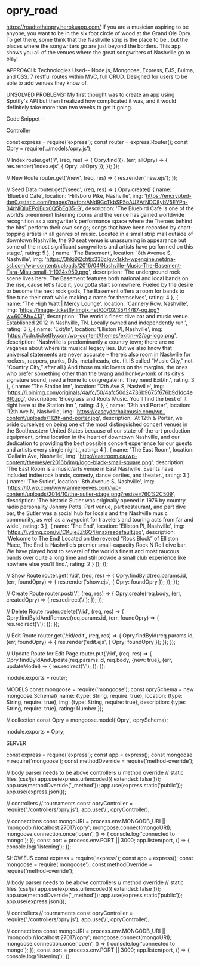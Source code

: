 # opry_road
https://roadtotheopry.herokuapp.com/
If you are a musician aspiring to be anyone, you want to be in the six foot circle of wood at the Grand Ole Opry. To get there, some think that the Nashville strip is the place to be...but the places where the songwriters go are just beyond the borders. This app shows you all of the venues where the great songwriters of Nashville go to play.

APPROACH:
Technologies Used-- Node.js, Mongoose, Express, EJS, Bulma, and CSS. 
7 restful routes within MVC, full CRUD. Designed for users to be able to add venues they know of.

UNSOLVED PROBLEMS:
My first thought was to create an app using Spotify's API but then I realized how complicated it was, and it would definitely take more than two weeks to get it going. 

Code Snippet --

Controller

const express = require('express');
const router = express.Router();
const Opry = require('../models/opry.js');

// Index
router.get('/', (req, res) => {
	Opry.find({}, (err, allOpry) => {
		res.render('index.ejs', {
			Opry: allOpry
		});
	});
});

// New Route
router.get('/new', (req, res) => {
	res.render('new.ejs');
});

// Seed Data
router.get('/seed', (req, res) => {
	Opry.create([
		{
			name: 'Bluebird Cafe',
			location: 'Hillsboro Pike, Nashville',
			img: 'https://encrypted-tbn0.gstatic.com/images?q=tbn:ANd9GcTkbSP5oAUZAfNDC8ybV5EYPn-34rNIQluEPojEux0Q5bEq35-G',
			description: 'The Bluebird Cafe is one of the world’s preeminent listening rooms and the venue has gained worldwide recognition as a songwriter’s performance space where the “heroes behind the hits” perform their own songs; songs that have been recorded by chart-topping artists in all genres of music.  Located in a small strip mall outside of downtown Nashville, the 90 seat venue is unassuming in appearance but some of the most significant songwriters and artists have performed on this stage.',
			rating: 5
		},
		{
			name: 'The Basement',
			location: '8th Avenue S, Nashville',
			img: 'https://3hkj9i2chtjx336clgvx1skh-wpengine.netdna-ssl.com/wp-content/uploads/2016/04/Nashville-Music-The-Basement-Tara-Misu-small-1-1024x950.png',
			description: 'The underground rock scene lives here. The Basement features both national and local bands on the rise, cause let\'s face it, you gotta start somewhere. Fueled by the desire to become the next rock gods, The Basement offers a room for bands to fine tune their craft while making a name for themselves',
			rating: 4
		},
		{
			name: 'The High Watt | Mercy Lounge',
			location: 'Cannery Row, Nashville',
			img: 'https://image-ticketfly.imgix.net/00/02/35/14/87-og.jpg?w=600&h=413',
			description: 'The world\'s finest dive bar and music venue. Established 2012 in Nashville, TN. Locally owned and independently run.',
			rating: 3
		},
		{
			name: 'Exit/In',
			location: 'Elliston Pl, Nashville',
			img: 'https://cdn.ticketfly.com/wp-content/themes/exitin-v2/og-logo.png',
			description: 'Nashville is predominantly a country town; there are no vagaries about where its musical legacy lies. But we also know that universal statements are never accurate – there’s also room in Nashville for rockers, rappers, punks, DJs, metalheads, etc. (It IS called “Music City,” not “Country City,” after all.) And those music lovers on the margins, the ones who prefer something other than the twang and honkey-tonk of its city’s signature sound, need a home to congregate in. They need Exit/In.',
			rating: 3
		},
		{
			name: 'The Station Inn',
			location: '12th Ave S, Nashville',
			img: 'https://i.pinimg.com/originals/4a/fc/50/4afc50d24736b9675f676b9d1dc4e6f0.jpg',
			description: 'Bluegrass and Roots Music. You’ll find the best of it right here at the Station Inn ',
			rating: 4
		},
		{
			name: '12th and Porter',
			location: '12th Ave N, Nashville',
			img: 'https://caseyderhakmusic.com/wp-content/uploads/112th-and-porter.jpg',
			description: 'At 12th & Porter, we pride ourselves on being one of the most distinguished concert venues in the Southeastern United States because of our state-of-the-art production equipment, prime location in the heart of downtown Nashville, and our dedication to providing the best possible concert experience for our guests and artists every single night.',
			rating: 4
		},
		{
			name: 'The East Room',
			location: 'Gallatin Ave, Nashville',
			img: 'http://eastroom.ca/wp-content/themes/er2016b/img/logo-black-small-square.png',
			description: 'The East Room is a music/arts venue in East Nashville. Events have included indie/rock bands, comedy, dance parties, and theater.',
			rating: 3
		},
		{
			name: 'The Sutler',
			location: '8th Avenue S, Nashville',
			img: 'https://i0.wp.com/www.anniereeves.com/wp-content/uploads/2014/10/the-sutler-stage.png?resize=760%2C509',
			description: 'The historic Sutler was originally opened in 1976 by country radio personality Johnny Potts. Part venue, part restaurant, and part dive bar, the Sutler was a social hub for locals and the Nashville music community, as well as a waypoint for travelers and touring acts from far and wide.',
			rating: 3
		},
		{
			name: 'The End',
			location: 'Elliston Pl, Nashville',
			img: 'https://i.ytimg.com/vi/CKujeJZt6Q4/maxresdefault.jpg',
			description: 'Welcome to The End! Located on the revered “Rock Block” of Elliston Place, The End is Nashville’s premier small-capacity Rock N Roll dive bar. We have played host to several of the world’s finest and most raucous bands over quite a long time and still provide a small club experience like nowhere else you’ll find.',
			rating: 2
		}
	]);
});

// Show Route
router.get('/:id', (req, res) => {
	Opry.findById(req.params.id, (err, foundOpry) => {
		res.render('show.ejs', {
			Opry: foundOpry
		});
	});
});

// Create Route
router.post('/', (req, res) => {
	Opry.create(req.body, (err, createdOpry) => {
		res.redirect('/');
	});
});

// Delete Route
router.delete('/:id', (req, res) => {
	Opry.findByIdAndRemove(req.params.id, (err, foundOpry) => {
		res.redirect('/');
	});
});

// Edit Route
router.get('/:id/edit', (req, res) => {
	Opry.findById(req.params.id, (err, foundOpry) => {
		res.render('edit.ejs', {
			Opry: foundOpry
		});
	});
});

// Update Route for Edit Page
router.put('/:id', (req, res) => {
	Opry.findByIdAndUpdate(req.params.id, req.body, {new: true}, (err, updateModel) => {
		res.redirect('/');
	});
});

module.exports = router;

MODELS
const mongoose = require('mongoose');
const oprySchema = new mongoose.Schema({
	name: {type: String, require: true},
	location: {type: String, require: true},
	img: {type: String, require: true},
	description: {type: String, require: true},
	rating: Number
});

// collection
const Opry = mongoose.model('Opry', oprySchema);

module.exports = Opry;

SERVER

const express = require('express');
const app = express();
const mongoose = require('mongoose');
const methodOverride = require('method-override');

// body parser needs to be above controllers
// method override
// static files (css/js)
app.use(express.urlencoded({ extended: false }));
app.use(methodOverride('_method'));
app.use(express.static('public'));
app.use(express.json());

// controllers
// tournaments
const opryController = require('./controllers/opry.js');
app.use('/', opryController);

// connections
const mongoURI = process.env.MONGODB_URI || 'mongodb://localhost:27017/opry';
mongoose.connect(mongoURI);
mongoose.connection.once('open', () => {
	console.log('connected to mongo');
});
const port = process.env.PORT || 3000;
app.listen(port, () => {
	console.log('listening');
});

SHOW.EJS
const express = require('express');
const app = express();
const mongoose = require('mongoose');
const methodOverride = require('method-override');

// body parser needs to be above controllers
// method override
// static files (css/js)
app.use(express.urlencoded({ extended: false }));
app.use(methodOverride('_method'));
app.use(express.static('public'));
app.use(express.json());

// controllers
// tournaments
const opryController = require('./controllers/opry.js');
app.use('/', opryController);

// connections
const mongoURI = process.env.MONGODB_URI || 'mongodb://localhost:27017/opry';
mongoose.connect(mongoURI);
mongoose.connection.once('open', () => {
	console.log('connected to mongo');
});
const port = process.env.PORT || 3000;
app.listen(port, () => {
	console.log('listening');
});






